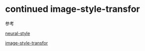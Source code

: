 # continued image-style-transfor

参考

[neural-style](https://github.com/anishathalye/neural-style)

[image-style-transfor](https://github.com/harry19902002/image-style-transfor)

